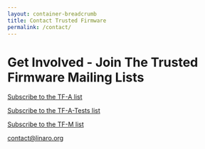 ```yaml
---
layout: container-breadcrumb
title: Contact Trusted Firmware
permalink: /contact/
---
```


# Get Involved - Join The Trusted Firmware Mailing Lists

[Subscribe to the TF-A list](https://lists.trustedfirmware.org/mailman/listinfo/tf-a)

[Subscribe to the TF-A-Tests list](https://lists.trustedfirmware.org/mailman/listinfo/tf-a-tests)

[Subscribe to the TF-M list](https://lists.trustedfirmware.org/mailman/listinfo/tf-m)

<!-- Contact Form -->
<div class="col-xs-12 text-center m-b-40">
    <a class="btn email" href="mailto:contact@linaro.org?subject=TrustedFirmware.org - {{page.url}}">
        contact@linaro.org
    </a>
</div>
<!-- /End Contact Form -->
